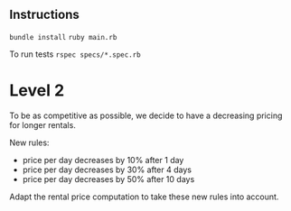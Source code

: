 ## Instructions

`bundle install`
`ruby main.rb`

To run tests
`rspec specs/*.spec.rb`

# Level 2

To be as competitive as possible, we decide to have a decreasing pricing for longer rentals.

New rules:
- price per day decreases by 10% after 1 day
- price per day decreases by 30% after 4 days
- price per day decreases by 50% after 10 days

Adapt the rental price computation to take these new rules into account.
